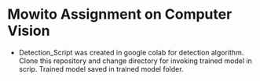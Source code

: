 # Mowito Assignment on Computer Vision    

- Detection_Script was created in google colab for detection algorithm. Clone this repository and change directory for invoking trained model in scrip. Trained model saved in trained model folder.
